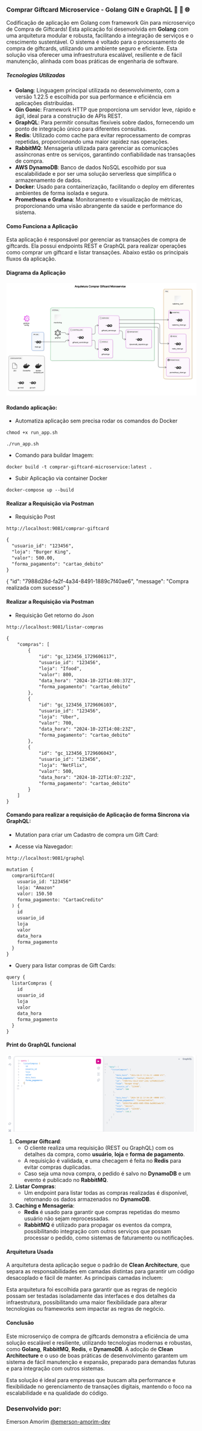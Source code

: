 ### Comprar Giftcard Microservice - Golang GIN e GraphQL 🚀 🔄 🌐

Codificação de aplicação em Golang com framework Gin para microserviço de Compra de Giftcards! Esta aplicação foi desenvolvida em **Golang** com uma arquitetura modular e robusta, facilitando a integração de serviços e o crescimento sustentável. O sistema é voltado para o processamento de compra de giftcards, utilizando um ambiente seguro e eficiente. Esta solução visa oferecer uma infraestrutura escalável, resiliente e de fácil manutenção, alinhada com boas práticas de engenharia de software.

##### Tecnologias Utilizadas
- **Golang**: Linguagem principal utilizada no desenvolvimento, com a versão 1.22.5 e escolhida por sua performance e eficiência em aplicações distribuídas.
- **Gin Gonic**: Framework HTTP que proporciona um servidor leve, rápido e ágil, ideal para a construção de APIs REST.
- **GraphQL**: Para permitir consultas flexíveis sobre dados, fornecendo um ponto de integração único para diferentes consultas.
- **Redis**: Utilizado como cache para evitar reprocessamento de compras repetidas, proporcionando uma maior rapidez nas operações.
- **RabbitMQ**: Mensageria utilizada para gerenciar as comunicações assíncronas entre os serviços, garantindo confiabilidade nas transações de compra.
- **AWS DynamoDB**: Banco de dados NoSQL escolhido por sua escalabilidade e por ser uma solução serverless que simplifica o armazenamento de dados.
- **Docker**: Usado para containerização, facilitando o deploy em diferentes ambientes de forma isolada e segura.
- **Prometheus e Grafana**: Monitoramento e visualização de métricas, proporcionando uma visão abrangente da saúde e performance do sistema.

#### Como Funciona a Aplicação
Esta aplicação é responsável por gerenciar as transações de compra de giftcards. Ela possui endpoints REST e GraphQL para realizar operações como comprar um giftcard e listar transações. Abaixo estão os principais fluxos da aplicação.


#### Diagrama da Aplicação

![](https://raw.githubusercontent.com/emersonamorim-dev/CoreBankingMicroservices-CleanArch-3/refs/heads/main/Diagrama/Arquitetura-Comprar-Giftcard-Microservice.png)

#### Rodando aplicação:

- Automatiza aplicação sem precisa rodar os comandos do Docker
```
chmod +x run_app.sh
```

```
./run_app.sh
```

- Comando para buildar Imagem:

```
docker build -t comprar-giftcard-microservice:latest .
```


- Subir Aplicação via container Docker
```
docker-compose up --build
```

#### Realizar a Requisição via Postman


- Requisição Post
```
http://localhost:9081/comprar-giftcard
```

```
{
  "usuario_id": "123456",
  "loja": "Burger King",
  "valor": 500.00,
  "forma_pagamento": "cartao_debito"
}
```


{
    "id": "7988d28d-fa2f-4a34-8491-1889c7f40ae6",
    "message": "Compra realizada com sucesso"
}

#### Realizar a Requisição via Postman
- Requisição Get retorno do Json

```
http://localhost:9081/listar-compras
```

```
{
    "compras": [
        {
            "id": "gc_123456_1729606117",
            "usuario_id": "123456",
            "loja": "Ifood",
            "valor": 800,
            "data_hora": "2024-10-22T14:08:37Z",
            "forma_pagamento": "cartao_debito"
        },
        {
            "id": "gc_123456_1729606103",
            "usuario_id": "123456",
            "loja": "Uber",
            "valor": 700,
            "data_hora": "2024-10-22T14:08:23Z",
            "forma_pagamento": "cartao_debito"
        },
        {
            "id": "gc_123456_1729606043",
            "usuario_id": "123456",
            "loja": "NetFlix",
            "valor": 500,
            "data_hora": "2024-10-22T14:07:23Z",
            "forma_pagamento": "cartao_debito"
        }
    ]
}
```


#### Comando para realizar a requisição de Aplicação de forma Sincrona via GraphQL:

- Mutation para criar um Cadastro de compra um Gift Card:

- Acesse via Navegador:
```
http://localhost:9081/graphql
```

```
mutation {
  comprarGiftCard(
    usuario_id: "123456"
    loja: "Amazon"
    valor: 150.50
    forma_pagamento: "CartaoCredito"
  ) {
    id
    usuario_id
    loja
    valor
    data_hora
    forma_pagamento
  }
}
```

- Query para listar compras de Gift Cards:

```
query {
  listarCompras {
    id
    usuario_id
    loja
    valor
    data_hora
    forma_pagamento
  }
}
```

#### Print do GraphQL funcional

![](https://raw.githubusercontent.com/emersonamorim-dev/CoreBankingMicroservices-CleanArch-3/refs/heads/main/Diagrama/Captura-tela-2024-10-22-145508.png)


1. **Comprar Giftcard**:
   - O cliente realiza uma requisição (REST ou GraphQL) com os detalhes da compra, como **usuário**, **loja** e **forma de pagamento**.
   - A requisição é validada, e uma checagem é feita no **Redis** para evitar compras duplicadas.
   - Caso seja uma nova compra, o pedido é salvo no **DynamoDB** e um evento é publicado no **RabbitMQ**.
2. **Listar Compras**:
   - Um endpoint para listar todas as compras realizadas é disponível, retornando os dados armazenados no **DynamoDB**.
3. **Caching e Mensageria**:
   - **Redis** é usado para garantir que compras repetidas do mesmo usuário não sejam reprocessadas.
   - **RabbitMQ** é utilizado para propagar os eventos da compra, possibilitando integração com outros serviços que possam processar o pedido, como sistemas de faturamento ou notificações.

#### Arquitetura Usada
A arquitetura desta aplicação segue o padrão de **Clean Architecture**, que separa as responsabilidades em camadas distintas para garantir um código desacoplado e fácil de manter. As principais camadas incluem:

Esta arquitetura foi escolhida para garantir que as regras de negócio possam ser testadas isoladamente das interfaces e dos detalhes da infraestrutura, possibilitando uma maior flexibilidade para alterar tecnologias ou frameworks sem impactar as regras de negócio.

#### Conclusão 
Este microserviço de compra de giftcards demonstra a eficiência de uma solução escalável e resiliente, utilizando tecnologias modernas e robustas, como **Golang**, **RabbitMQ**, **Redis**, e **DynamoDB**. A adoção de **Clean Architecture** e o uso de boas práticas de desenvolvimento garantem um sistema de fácil manutenção e expansão, preparado para demandas futuras e para integração com outros sistemas.

Esta solução é ideal para empresas que buscam alta performance e flexibilidade no gerenciamento de transações digitais, mantendo o foco na escalabilidade e na qualidade do código.


### Desenvolvido por:
Emerson Amorim [@emerson-amorim-dev](https://www.linkedin.com/in/emerson-amorim-dev/)

